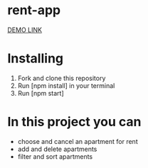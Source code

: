 # rent-app
[DEMO LINK](https://hanna-kuzii.github.io/rent-app/)

# Installing

  1. Fork and clone this repository
  2. Run [npm install] in your terminal
  3. Run [npm start]

# In this project you can
- choose and cancel an apartment for rent
- add and delete apartments
- filter and sort apartments

